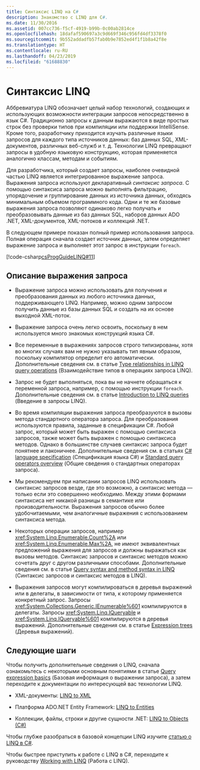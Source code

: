 ```yaml
---
title: Синтаксис LINQ на C#
description: Знакомство с LINQ для C#.
ms.date: 11/30/2016
ms.assetid: 007cc736-f5cf-4919-b99b-0c00ab2814ce
ms.openlocfilehash: 18dafaf590697a3c9d669f346c956fd4df3378f0
ms.sourcegitcommit: 9b552addadfb57fab0b9e7852ed4f1f1b8a42f8e
ms.translationtype: HT
ms.contentlocale: ru-RU
ms.lasthandoff: 04/23/2019
ms.locfileid: "61688830"
---
```

# <a name="language-integrated-query-linq"></a>Синтаксис LINQ

Аббревиатура LINQ обозначает целый набор технологий, создающих и использующих возможности интеграции запросов непосредственно в язык C#. Традиционно запросы к данным выражаются в виде простых строк без проверки типов при компиляции или поддержки IntelliSense. Кроме того, разработчику приходится изучать различные языки запросов для каждого типа источников данных: баз данных SQL, XML-документов, различных веб-служб и т. д. Технологии LINQ превращают запросы в удобную языковую конструкцию, которая применяется аналогично классам, методам и событиям.

Для разработчика, который создает запросы, наиболее очевидной частью LINQ является интегрированное выражение запроса. Выражения запроса используют декларативный *синтаксис запроса*. С помощью синтаксиса запроса можно выполнять фильтрацию, упорядочение и группирование данных из источника данных, обходясь минимальным объемом программного кода. Одни и те же базовые выражения запроса позволяют одинаково легко получать и преобразовывать данные из баз данных SQL, наборов данных ADO .NET, XML-документов, XML-потоков и коллекций .NET.

В следующем примере показан полный пример использования запроса. Полная операция сначала создает источник данных, затем определяет выражение запроса и выполняет этот запрос в инструкции `foreach`.

[!code-csharp[csProgGuideLINQ#11](~/samples/snippets/csharp/concepts/linq/index_1.cs)]

## <a name="query-expression-overview"></a>Описание выражения запроса

- Выражение запроса можно использовать для получения и преобразования данных из любого источника данных, поддерживающего LINQ. Например, можно одним запросом получить данные из базы данных SQL и создать на их основе выходной XML-поток.

- Выражение запроса очень легко освоить, поскольку в нем используется много знакомых конструкций языка C#.

- Все переменные в выражениях запросов строго типизированы, хотя во многих случаях вам не нужно указывать тип явным образом, поскольку компилятор определит его автоматически. Дополнительные сведения см. в статье [Type relationships in LINQ query operations](../programming-guide/concepts/linq/type-relationships-in-linq-query-operations.md) (Взаимодействие типов в операциях запроса LINQ).

- Запрос не будет выполняться, пока вы не начнете обращаться к переменной запроса, например, с помощью инструкции `foreach`. Дополнительные сведения см. в статье [Introduction to LINQ queries](../programming-guide/concepts/linq/introduction-to-linq-queries.md) (Введение в запросы LINQ).

- Во время компиляции выражения запроса преобразуются в вызовы метода стандартного оператора запроса. Для преобразования используются правила, заданные в спецификации C#. Любой запрос, который может быть выражен с помощью синтаксиса запросов, также может быть выражен с помощью синтаксиса методов. Однако в большинстве случаев синтаксис запроса будет понятнее и лаконичнее. Дополнительные сведения см. в статьях [C# language specification](~/_csharplang/spec/expressions.md#query-expressions) (Спецификация языка C#) и [Standard query operators overview](../programming-guide/concepts/linq/standard-query-operators-overview.md) (Общие сведения о стандартных операторах запроса).

- Мы рекомендуем при написании запросов LINQ использовать синтаксис запросов везде, где это возможно, а синтаксис метода — только если это совершенно необходимо. Между этими формами синтаксиса нет никакой разницы в семантике или производительности. Выражения запросов обычно более удобочитаемыми, чем аналогичные выражения с использованием синтаксиса метода.

- Некоторых операции запросов, например <xref:System.Linq.Enumerable.Count%2A> или <xref:System.Linq.Enumerable.Max%2A>, не имеют эквивалентных предложений выражения для запросов и должны выражаться как вызовы методов. Синтаксис запросов и синтаксис методов можно сочетать друг с другом различными способами. Дополнительные сведения см. в статье [Query syntax and method syntax in LINQ](../programming-guide/concepts/linq/query-syntax-and-method-syntax-in-linq.md) (Синтаксис запросов и синтаксис методов в LINQ).

- Выражения запросов могут компилироваться в деревья выражений или в делегаты, в зависимости от типа, к которому применяется конкретный запрос. Запросы <xref:System.Collections.Generic.IEnumerable%601> компилируются в делегаты. Запросы <xref:System.Linq.IQueryable> и <xref:System.Linq.IQueryable%601> компилируются в деревья выражений. Дополнительные сведения см. в статье [Expression trees](../expression-trees.md) (Деревья выражений).

## <a name="next-steps"></a>Следующие шаги

Чтобы получить дополнительные сведения о LINQ, сначала ознакомьтесь с некоторыми основным понятиями в статье [Query expression basics](query-expression-basics.md) (Базовая информация о выражении запроса), а затем переходите к документации по интересующей вас технологии LINQ.

- XML-документы: [LINQ to XML](../programming-guide/concepts/linq/linq-to-xml.md)

- Платформа ADO.NET Entity Framework: [LINQ to Entities](../../framework/data/adonet/ef/language-reference/linq-to-entities.md)

- Коллекции, файлы, строки и другие сущности .NET: [LINQ to Objects (C#)](../programming-guide/concepts/linq/linq-to-objects.md)

Чтобы глубже разобраться в базовой концепции LINQ изучите [статью о LINQ в C#](linq-in-csharp.md).

Чтобы быстрее приступить к работе с LINQ в C#, переходите к руководству [Working with LINQ](../tutorials/working-with-linq.md) (Работа с LINQ).